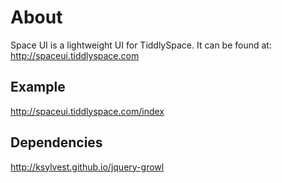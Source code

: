 # About
Space UI is a lightweight UI for TiddlySpace. It can be found at: http://spaceui.tiddlyspace.com

## Example

http://spaceui.tiddlyspace.com/index

## Dependencies

http://ksylvest.github.io/jquery-growl
